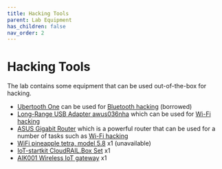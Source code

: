 ```yaml
---
title: Hacking Tools
parent: Lab Equipment
has_children: false
nav_order: 2
---
```


# Hacking Tools

The lab contains some equipment that can be used out-of-the-box for hacking.

- [Ubertooth One](https://github.com/greatscottgadgets/ubertooth/wiki) can be used for [Bluetooth hacking](/pages/guides/bluetooth-mitm) (borrowed) <!--Martin Tillberg -->
- [Long-Range USB Adapter awus036nha]() which can be used for [Wi-Fi hacking](https://www.youtube.com/watch?v=e2ZzTZoZ4wg)
- [ASUS Gigabit Router](https://www.asus.com/Networking/RT-AC1900P/) which is a powerful router that can be used for a number of tasks such as [Wi-Fi hacking](/pages/guides/wifi-mitm)
- [WiFi pineapple tetra, model 5.8](https://shop.hak5.org/products/wifi-pineapple) x1 (unavailable)
- [IoT-startkit CloudRAIL.Box Set](https://www.automation24.se/iot-startkit-cloudrail-box-set) x1 
- [AIK001 Wireless IoT gateway](https://www.ifm.com/se/sv/product/AIK001) x1 